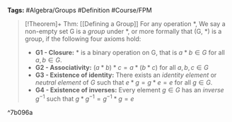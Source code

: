 **Tags:** #Algebra/Groups #Definition #Course/FPM 

> [!Theorem]+ Thm: [[Defining a Group]]
> For any operation $\ast$, We say a non-empty set G is a *group* under $\ast$, or more formally that (G, $\ast$) is a group, if the following four axioms hold:
> - **G1 - Closure:** $\ast$ is a binary operation on G, that is $a\ast b \in G$ for all $a,b\in G$.
> - **G2 - Associativity:** $(a\ast b) \ast c =a\ast(b\ast c)$ for all $a,b,c\in G$
> - **G3 - Existence of identity:** There exists an *identity element* or *neutral element* of $G$ such that $e\ast g = g\ast e = e$ for all $g\in G$. 
> - **G4 - Existence of inverses:** Every element $g\in G$ has an *inverse* $g^{-1}$ such that $g\ast g^{-1}=g^{-1}\ast g = e$

^7b096a
